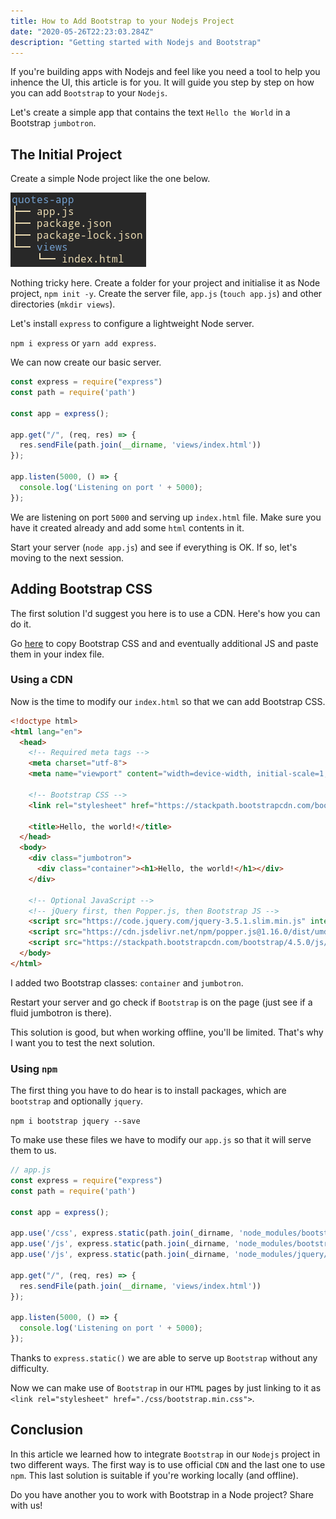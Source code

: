 ```yaml
---
title: How to Add Bootstrap to your Nodejs Project
date: "2020-05-26T22:23:03.284Z"
description: "Getting started with Nodejs and Bootstrap"
---
```


If you're building apps with Nodejs and feel like you need a tool to help you inhence the UI, this article is for you. It will guide you step by step on how you can add `Bootstrap` to your `Nodejs`.

Let's create a simple app that contains the text `Hello the World` in a Bootstrap `jumbotron`.

## The Initial Project
Create a simple Node project like the one below.

![Project Tree](project-tree.png)

Nothing tricky here. Create a folder for your project and initialise it as Node project, `npm init -y`. Create the server file, `app.js` (`touch app.js`) and other directories (`mkdir views`).

Let's install `express` to configure a lightweight Node server.

`npm i express` or `yarn add express`.

We can now create our basic server.

```js
const express = require("express")
const path = require('path')

const app = express();

app.get("/", (req, res) => {
  res.sendFile(path.join(__dirname, 'views/index.html'))
});

app.listen(5000, () => {
  console.log('Listening on port ' + 5000);
});

```

We are listening on port `5000` and serving up `index.html` file. Make sure you have it created already and add some `html` contents in it.

Start your server (`node app.js`) and see if everything is OK. If so, let's moving to the next session.

## Adding Bootstrap CSS

The first solution I'd suggest you here is to use a CDN. Here's how you can do it.

Go [here](https://getbootstrap.com/docs/4.5/getting-started/introduction/#quick-start) to copy Bootstrap CSS and and eventually additional JS and paste them in your index file.

### Using a CDN

Now is the time to modify our `index.html` so that we can add Bootstrap CSS.

```html
<!doctype html>
<html lang="en">
  <head>
    <!-- Required meta tags -->
    <meta charset="utf-8">
    <meta name="viewport" content="width=device-width, initial-scale=1, shrink-to-fit=no">

    <!-- Bootstrap CSS -->
    <link rel="stylesheet" href="https://stackpath.bootstrapcdn.com/bootstrap/4.5.0/css/bootstrap.min.css" integrity="sha384-9aIt2nRpC12Uk9gS9baDl411NQApFmC26EwAOH8WgZl5MYYxFfc+NcPb1dKGj7Sk" crossorigin="anonymous">

    <title>Hello, the world!</title>
  </head>
  <body>
    <div class="jumbotron">
      <div class="container"><h1>Hello, the world!</h1></div>
    </div>

    <!-- Optional JavaScript -->
    <!-- jQuery first, then Popper.js, then Bootstrap JS -->
    <script src="https://code.jquery.com/jquery-3.5.1.slim.min.js" integrity="sha384-DfXdz2htPH0lsSSs5nCTpuj/zy4C+OGpamoFVy38MVBnE+IbbVYUew+OrCXaRkfj" crossorigin="anonymous"></script>
    <script src="https://cdn.jsdelivr.net/npm/popper.js@1.16.0/dist/umd/popper.min.js" integrity="sha384-Q6E9RHvbIyZFJoft+2mJbHaEWldlvI9IOYy5n3zV9zzTtmI3UksdQRVvoxMfooAo" crossorigin="anonymous"></script>
    <script src="https://stackpath.bootstrapcdn.com/bootstrap/4.5.0/js/bootstrap.min.js" integrity="sha384-OgVRvuATP1z7JjHLkuOU7Xw704+h835Lr+6QL9UvYjZE3Ipu6Tp75j7Bh/kR0JKI" crossorigin="anonymous"></script>
  </body>
</html>
```

I added two Bootstrap classes: `container` and `jumbotron`.

Restart your server and go check if `Bootstrap` is on the page (just see if a fluid jumbotron is there).

This solution is good, but when working offline, you'll be limited. That's why I want you to test the next solution.

### Using `npm`

The first thing you have to do hear is to install packages, which are `bootstrap` and optionally `jquery`.

`npm i bootstrap jquery --save`

To make use these files we have to modify our `app.js` so that it will serve them to us.

```js
// app.js
const express = require("express")
const path = require('path')

const app = express();

app.use('/css', express.static(path.join(_dirname, 'node_modules/bootstrap/dist/css')))
app.use('/js', express.static(path.join(_dirname, 'node_modules/bootstrap/dist/js')))
app.use('/js', express.static(path.join(_dirname, 'node_modules/jquery/dist')))

app.get("/", (req, res) => {
  res.sendFile(path.join(__dirname, 'views/index.html'))
});

app.listen(5000, () => {
  console.log('Listening on port ' + 5000);
});

```
Thanks to `express.static()` we are able to serve up `Bootstrap` without any difficulty.

Now we can make use of `Bootstrap` in our `HTML` pages by just linking to it as `<link rel="stylesheet" href="./css/bootstrap.min.css">`. 

## Conclusion

In this article we learned how to integrate `Bootstrap` in our `Nodejs` project in two different ways. The first way is to use official `CDN` and the last one to use `npm`. This last solution is suitable if you're working locally (and offline).

Do you have another you to work with Bootstrap in a Node project? Share with us!

